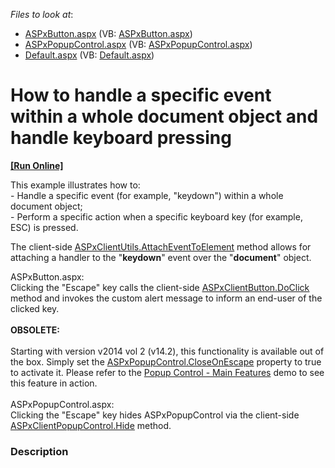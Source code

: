 <!-- default file list -->
*Files to look at*:

* [ASPxButton.aspx](./CS/WebSite/ASPxButton.aspx) (VB: [ASPxButton.aspx](./VB/WebSite/ASPxButton.aspx))
* [ASPxPopupControl.aspx](./CS/WebSite/ASPxPopupControl.aspx) (VB: [ASPxPopupControl.aspx](./VB/WebSite/ASPxPopupControl.aspx))
* [Default.aspx](./CS/WebSite/Default.aspx) (VB: [Default.aspx](./VB/WebSite/Default.aspx))
<!-- default file list end -->
# How to handle a specific event within a whole document object and handle keyboard pressing
<!-- run online -->
**[[Run Online]](https://codecentral.devexpress.com/e3845/)**
<!-- run online end -->


<p>This example illustrates how to:<br /> - Handle a specific event (for example, "keydown") within a whole document object;<br /> - Perform a specific action when a specific keyboard key (for example, ESC) is pressed.</p>
<p>The client-side <a href="http://documentation.devexpress.com/#AspNet/DevExpressWebASPxClassesScriptsASPxClientUtils_AttachEventToElementtopic"><u>ASPxClientUtils.AttachEventToElement</u></a> method allows for attaching a handler to the "<strong>keydown</strong>" event over the "<strong>document</strong>" object.</p>
<p>ASPxButton.aspx:<br /> Clicking the "Escape" key calls the client-side <a href="http://documentation.devexpress.com/#AspNet/DevExpressWebASPxEditorsScriptsASPxClientButton_DoClicktopic"><u>ASPxClientButton.DoClick</u></a> method and invokes the custom alert message to inform an end-user of the clicked key.<br /><br /><strong>OBSOLETE:</strong><br /><br />Starting with version v2014 vol 2 (v14.2), this functionality is available out of the box. Simply set the <a href="https://documentation.devexpress.com/#AspNet/DevExpressWebASPxPopupControl_CloseOnEscapetopic">ASPxPopupControl.CloseOnEscape</a> property to true to activate it. Please refer to the <a href="http://demos.devexpress.com/ASPxDockAndPopupsDemos/PopupControl/Features.aspx">Popup Control - Main Features</a> demo to see this feature in action.<br /><br />ASPxPopupControl.aspx:<br />Clicking the "Escape" key hides ASPxPopupControl via the client-side <a href="http://documentation.devexpress.com/#AspNet/DevExpressWebASPxPopupControlScriptsASPxClientPopupControlBase_Hidetopic"><u>ASPxClientPopupControl.Hide</u></a> method.</p>


<h3>Description</h3>

<p><br />
</p>

<br/>


